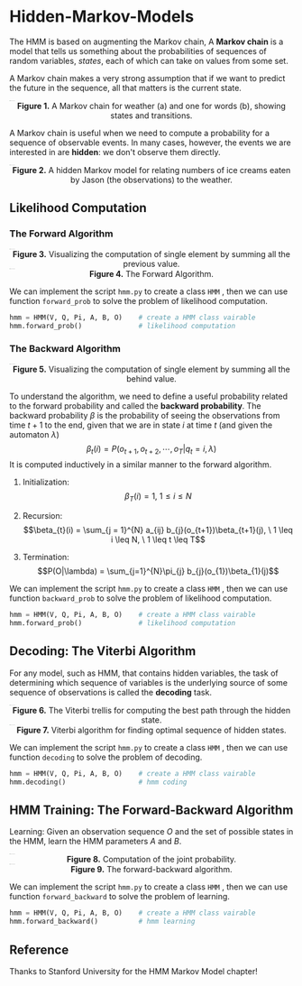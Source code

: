 # Hidden-Markov-Models

The HMM is based on augmenting the Markov chain, A **Markov chain** is a model that tells us something about the probabilities of sequences of random variables, *states*, each of which can take on values from some set.

A Markov chain makes a very strong assumption that if we want to predict the future in the sequence, all that matters is the current state.

<img src="https://zywu-blog-image.oss-cn-nanjing.aliyuncs.com/images/image-20230331100016906.png" alt="image-20230331100016906" style="zoom: 5%;" />

<center><b>Figure 1.</b> A Markov chain for weather (a) and one for words (b), showing states and transitions.</center>

A Markov chain is useful when we need to compute a probability for a sequence of observable events. In many cases, however, the events we are interested in are **hidden**: we don't observe them directly.

<img src="https://zywu-blog-image.oss-cn-nanjing.aliyuncs.com/images/image-20230331100411701.png" alt="image-20230331100411701" style="zoom: 5%;" />

<center><b>Figure 2.</b> A hidden Markov model for relating numbers of ice creams eaten by Jason (the observations) to the weather.</center>

## Likelihood Computation

### The Forward Algorithm

<img src="https://zywu-blog-image.oss-cn-nanjing.aliyuncs.com/images/image-20230331100706993.png" alt="image-20230331100706993" style="zoom: 5%;" />

<center><b>Figure 3.</b> Visualizing the computation of single element by summing all the previous value.</center>

<img src="https://zywu-blog-image.oss-cn-nanjing.aliyuncs.com/images/image-20230331100808709.png" alt="image-20230331100808709" style="zoom: 5%;" />

<center><b>Figure 4.</b> The Forward Algorithm.</center>

We can implement the script `hmm.py` to create a class `HMM` , then we can use function `forward_prob` to solve the problem of likelihood computation.

```python
hmm = HMM(V, Q, Pi, A, B, O)	# create a HMM class vairable
hmm.forward_prob()				# likelihood computation
```

### The Backward Algorithm

<img src="https://zywu-blog-image.oss-cn-nanjing.aliyuncs.com/images/image-20230331104046396.png" alt="image-20230331104046396" style="zoom: 5%;" />

<center><b>Figure 5.</b> Visualizing the computation of single element by summing all the behind value.</center>

To understand the algorithm, we need to define a useful probability related to the forward probability and called the **backward probability**. The backward probability $\beta$ is the probability of seeing the observations from time $t + 1$ to the end, given that we are in state $i$ at time $t$ (and given the automaton $\lambda$)
$$\beta_{t}(i) = P(o_{t+1}, o_{t+2}, \cdots, o_{T}|q_{t} = i,\lambda)$$
​	It is computed inductively in a similar manner to the forward algorithm.

1. Initialization:
   $$\beta_{T}(i) = 1, \ 1 \leq i \leq N$$

2. Recursion:
   $$\beta_{t}(i) = \sum_{j = 1}^{N} a_{ij} b_{j}(o_{t+1})\beta_{t+1}(j), \ 1 \leq i \leq N, \ 1 \leq t \leq T$$

3. Termination:
   $$P(O|\lambda) = \sum_{j=1}^{N}\pi_{j} b_{j}(o_{1})\beta_{1}(j)$$

We can implement the script `hmm.py` to create a class `HMM` , then we can use function `backward_prob` to solve the problem of likelihood computation.

```python
hmm = HMM(V, Q, Pi, A, B, O)	# create a HMM class vairable
hmm.forward_prob()				# likelihood computation
```

## Decoding: The Viterbi Algorithm

For any model, such as  HMM, that contains hidden variables, the task of determining which sequence of variables is the underlying source of some sequence of observations is called the **decoding** task.

<img src="https://zywu-blog-image.oss-cn-nanjing.aliyuncs.com/images/image-20230331105919076.png" alt="image-20230331105919076" style="zoom: 5%;" />

<center><b>Figure 6.</b> The Viterbi trellis for computing the best path through the hidden state.</center>

<img src="https://zywu-blog-image.oss-cn-nanjing.aliyuncs.com/images/image-20230331110047779.png" alt="image-20230331110047779" style="zoom: 5%;" />

<center><b>Figure 7.</b> Viterbi algorithm for finding optimal sequence of hidden states.</center>

We can implement the script `hmm.py` to create a class `HMM` , then we can use function `decoding` to solve the problem of decoding.

```python
hmm = HMM(V, Q, Pi, A, B, O)	# create a HMM class vairable
hmm.decoding()					# hmm coding
```

## HMM Training: The Forward-Backward Algorithm

Learning: Given an observation sequence $O$ and the set of possible states in the HMM, learn the HMM parameters $A$ and $B$.

<img src="https://zywu-blog-image.oss-cn-nanjing.aliyuncs.com/images/image-20230331110423790.png" alt="image-20230331110423790" style="zoom: 5%;" />

<center><b>Figure 8.</b> Computation of the joint probability.</center>

<img src="https://zywu-blog-image.oss-cn-nanjing.aliyuncs.com/images/image-20230331110520475.png" alt="image-20230331110520475" style="zoom: 5%;" />

<center><b>Figure 9.</b> The forward-backward algorithm.</center>

We can implement the script `hmm.py` to create a class `HMM` , then we can use function `forward_backward` to solve the problem of learning.

```python
hmm = HMM(V, Q, Pi, A, B, O)	# create a HMM class vairable
hmm.forward_backward()			# hmm learning
```

## Reference

Thanks to Stanford University for the HMM Markov Model chapter! 

